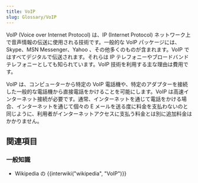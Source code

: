 ```yaml
---
title: VoIP
slug: Glossary/VoIP
---
```


VoIP (Voice over Internet Protocol) は、IP (Internet Protocol) ネットワーク上で音声情報の伝送に使用される技術です。一般的な VoIP パッケージには、Skype、MSN Messenger、Yahoo 、その他多くのものが含まれます。VoIP ではすべてデジタルで伝送されます。それらは IP テレフォニーやブロードバンドテレフォニーとしても知られています。VoIP 技術を利用する主な理由は費用です。

VoIP は、コンピューターから特定の VoIP 電話機や、特定のアダプターを接続した一般的な電話機から直接電話をかけることを可能にします。VoIP は高速インターネット接続が必要です。通常、インターネットを通じて電話をかける場合、インターネットを通じて個々の E メールを送る度に料金を支払わないのと同じように、利用者がインターネットアクセスに支払う料金とは別に追加料金はかかりません。

## 関連項目

### 一般知識

- Wikipedia の {{interwiki("wikipedia", "VoIP")}}
